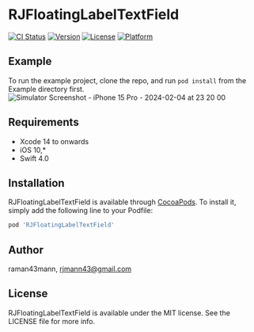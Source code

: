 # RJFloatingLabelTextField

[![CI Status](https://img.shields.io/travis/raman43mann/RJFloatingLabelTextField.svg?style=flat)](https://travis-ci.org/raman43mann/RJFloatingLabelTextField)
[![Version](https://img.shields.io/cocoapods/v/RJFloatingLabelTextField.svg?style=flat)](https://cocoapods.org/pods/RJFloatingLabelTextField)
[![License](https://img.shields.io/cocoapods/l/RJFloatingLabelTextField.svg?style=flat)](https://cocoapods.org/pods/RJFloatingLabelTextField)
[![Platform](https://img.shields.io/cocoapods/p/RJFloatingLabelTextField.svg?style=flat)](https://cocoapods.org/pods/RJFloatingLabelTextField)

## Example

To run the example project, clone the repo, and run `pod install` from the Example directory first.
![Simulator Screenshot - iPhone 15 Pro - 2024-02-04 at 23 20 00](https://github.com/raman43mann/RJFloatingLabelTextField/assets/154659783/04c2e9cf-aede-4e9d-9d99-852ba1c133b0)



## Requirements

- Xcode 14 to onwards
- iOS 10,*
- Swift 4.0

## Installation

RJFloatingLabelTextField is available through [CocoaPods](https://cocoapods.org). To install
it, simply add the following line to your Podfile:

```ruby
pod 'RJFloatingLabelTextField'
```

## Author

raman43mann, rjmann43@gmail.com

## License

RJFloatingLabelTextField is available under the MIT license. See the LICENSE file for more info.
